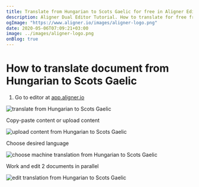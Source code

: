 ```yaml
---
title: Translate from Hungarian to Scots Gaelic for free in Aligner Editor
description: Aligner Dual Editor Tutorial. How to translate for free from Hungarian to Scots Gaelic. Aligner is multilingual document management platform. 
ogImage: "https://www.aligner.io/images/aligner-logo.png"
date: 2020-05-06T07:09:21+03:00
image: ../images/aligner-logo.png
onBlog: true
---
```


# How to translate document from Hungarian to Scots Gaelic

1. Go to editor at [app.aligner.io](https://app.aligner.io "Aligner App web page")

![translate from Hungarian to Scots Gaelic](../aligner-blank-editor.png "translate from Hungarian to Scots Gaelic")

Copy-paste content or upload content

![upload content from Hungarian to Scots Gaelic](../aligner-uploaded-document.png "upload content from Hungarian to Scots Gaelic")

Choose desired language

![choose machine translation from Hungarian to Scots Gaelic](../aligner-language-dropdown.png "choose machine translation from Hungarian to Scots Gaelic")

Work and edit 2 documents in parallel

![edit translation from Hungarian to Scots Gaelic](../aligner-double-sitded-editor.png "edit translation from Hungarian to Scots Gaelic")

